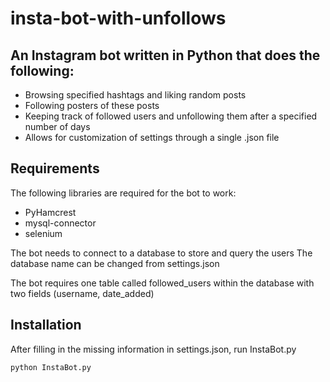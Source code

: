 # insta-bot-with-unfollows

## An Instagram bot written in Python that does the following: 
* Browsing specified hashtags and liking random posts 
* Following posters of these posts
* Keeping track of followed users and unfollowing them after a specified number of days
* Allows for customization of settings through a single .json file

## Requirements 
The following libraries are required for the bot to work:
* PyHamcrest
* mysql-connector 
* selenium

The bot needs to connect to a database to store and query the users 
The database name can be changed from settings.json 

The bot requires one table called followed_users within the database with two fields (username, date_added)

## Installation
After filling in the missing information in settings.json, run InstaBot.py 
```
python InstaBot.py
```
